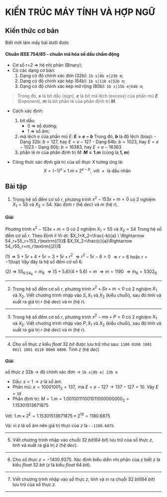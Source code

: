 # KIẾN TRÚC MÁY TÍNH VÀ HỢP NGỮ
## Kiến thức cơ bản
Biết mới làm mấy bài dưới được
#### Chuẩn IEEE 754/85 - chuẩn mã hóa số dấu chấm động
- Cơ số r=2 $\Rightarrow$ hệ nhị phân (Binary);
- Có các dạng cơ bản:
    1. Dạng có độ chính xác đơn (32b): `1b s|8b e|23b m`;
    2. Dạng có độ chính xác kép (64b): `1b s|11b e|52b m`;
    3. Dạng có độ chính xác kép mở rộng (80b): `1b s|15b e|64b m`;
> Trong đó, **$s$** là bit dấu (sign), **$e$** là bit mã lệch (excess) của phần mũ **$E$** (Exponent), **$m$** là bit phần lẻ của phần định trị **$M$**.

- Cách xác định:
    1. bit dấu: 
        - 0 $\Rightarrow$ số dương; 
        - 1 $\Rightarrow$ số âm;
    2. mã lệch $e$ của phần mũ $E$:  **$E = e - b$**
        Trong đó, **$b$** là độ lệch (bias):
            - Dạng 32b: $b=127$, hay $E=e-127$
            - Dạng 64b: $b=1023$, hay $E=e-1023$
            - Dạng 80b: $b=16383$, hay $E=e-16383$
    3. phần lẻ $m$ của phần định trị $M$: **$M=1.m$** (cũng là **$1,m$**)

- Công thức xác định giá trị của số thực $X$ tương ứng là:
$$X=(-1)^s \times 1.m \times 2^{e-b}, \textrm{ với $\times$ là dấu nhân}$$





## Bài tập 
1. Trong hệ số đếm cơ số $r$, phương trình $x^2-153x+m=0$ có 2 nghiệm $X_1=55$ và $X_2=54$. Xác định $r$ (hệ $dec$) và $m$ (hệ $r$).
#### Giải
Phương trình $x^2-153x+m=0$ có 2 nghiệm $X_1=55$ và $X_2=54$ Trong hệ số đếm cơ số $r$.
Theo Định lí Vi-ét: 
$X_1+X_2=\frac{-b}{a} \ \Rightarrow 54_r+55_r=153_r\textrm{(1)}$
$X_1X_2=\frac{c}{a}\Rightarrow 54_r55_r=m_r\textrm{(2)}$

$\textrm{(1)}\Rightarrow 5+ 5r+4+5r=3+5r+r^2$
$\Rightarrow r^2-5r-6=0$
$\Rightarrow r=6 \textrm{ hoặc } r=-1\textrm{(loại)}$
Vậy đây là hệ số đếm cơ số 6.

$\textrm{(2)}\Rightarrow 55_6.54_6=m_6$
$\Rightarrow (5+5.6)(4+5.6)=m$
$\Rightarrow m=1190$
$\Rightarrow m_6=5302_6$

----------------------
2. Trong hệ số đếm cơ số $r$, phương trình $x^2+Sx+m=0$ có 2 nghiệm $X_1$ và $X_2$. Viết chương trình nhập vào $S, X_1 \textrm{ và } X_2$ (kiểu chuỗi), sau đó tính và xuất ra giá trị $r$ (hệ $dec$) và $m$ (hệ $r$).
----------------------
3. Trong hệ số đếm cơ số $r$, phương trình $x^2-mx+P=0$ có 2 nghiệm $X_1$ và $X_2$. Viết chương trình nhập vào $P, X_1 \textrm{ và } X_2$ (kiểu chuỗi), sau đó tính và xuất ra giá trị $r$ (hệ $dec$) và $m$ (hệ $r$).
----------------------
4. Cho số thực $z$ kiểu $float \ 32 \ bit$ được lưu trữ như sau: `1100 0100 1001 0011 1001 0110 0000 0000`.  Tính $z$ (hệ $dec$)
#### Giải
số thực $z$ 32b $\rightarrow$ độ chính xác đơn $\rightarrow$ `1b s|8b e| 23b m`

- Dấu: $s=1 \rightarrow z$ là số âm.
- Phần mũ: $e=10001001_2 = 137, \textrm{ mà } E=e-127 \rightarrow 137-127=10$. Vậy $E$ = `10`
- Phần định trị: $M = 1.m = 1.00100111001011000000000_2 = 1.15301513671875$

Với: $1.m \times 2^{E} = 1.15301513671875 \times 2^{10} = 1180.6875$

Và: vì $z$ là số âm nên giá trị thực của $z$ là : `-1180.6875`.

----------------------
5. Viết chương trình nhập vào chuỗi $32 \ bit(64 \ bit)$ lưu trữ của số thực $z$, tính và xuất ra giá trị $z$ (hệ $dec$).
----------------------
6. Cho số thực $z=-1400.9375$. Xác định biểu diễn nhị phân của $z$ biết $z$ là kiểu $float \ 32 \ bit$ ($z$ là kiểu $float \ 64 \ bit$).
----------------------
7. Viết chương trình nhập vào số thực $z$, tính và in ra chuỗi $32 \ bit(64 \ bit)$ lưu trữ của số thực $z$.
----



